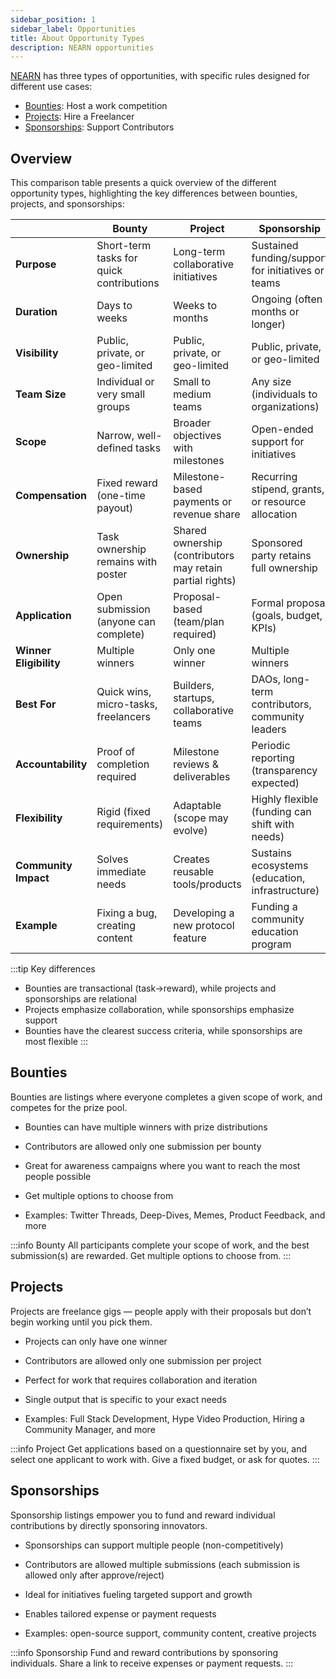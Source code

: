 ```yaml
---
sidebar_position: 1
sidebar_label: Opportunities
title: About Opportunity Types
description: NEARN opportunities
---
```


[NEARN](https://nearn.io) has three types of opportunities, with specific rules designed for different use cases:
- [Bounties](#bounties): Host a work competition
- [Projects](#projects): Hire a Freelancer
- [Sponsorships](#sponsorships): Support Contributors

## Overview

This comparison table presents a quick overview of the different opportunity types, highlighting the key differences between bounties, projects, and sponsorships:

|               | Bounty                                  | Project                                | Sponsorship                            |
|-----------------------|----------------------------------------|----------------------------------------|----------------------------------------|
| **Purpose**          | Short-term tasks for quick contributions | Long-term collaborative initiatives   | Sustained funding/support for initiatives or teams |
| **Duration**         | Days to weeks                          | Weeks to months                        | Ongoing (often months or longer)       |
| **Visibility**         | Public, private, or geo-limited      | Public, private, or geo-limited        | Public, private, or geo-limited        |
| **Team Size**        | Individual or very small groups        | Small to medium teams                  | Any size (individuals to organizations)|
| **Scope**           | Narrow, well-defined tasks             | Broader objectives with milestones    | Open-ended support for initiatives    |
| **Compensation**    | Fixed reward (one-time payout)         | Milestone-based payments or revenue share | Recurring stipend, grants, or resource allocation |
| **Ownership**       | Task ownership remains with poster     | Shared ownership (contributors may retain partial rights) | Sponsored party retains full ownership |
| **Application**     | Open submission (anyone can complete)  | Proposal-based (team/plan required)    | Formal proposal (goals, budget, KPIs)  |
| **Winner Eligibility**     | Multiple winners                | Only one winner                        | Multiple winners      |
| **Best For**        | Quick wins, micro-tasks, freelancers   | Builders, startups, collaborative teams | DAOs, long-term contributors, community leaders |
| **Accountability**  | Proof of completion required           | Milestone reviews & deliverables       | Periodic reporting (transparency expected) |
| **Flexibility**     | Rigid (fixed requirements)             | Adaptable (scope may evolve)           | Highly flexible (funding can shift with needs) |
| **Community Impact** | Solves immediate needs                 | Creates reusable tools/products        | Sustains ecosystems (education, infrastructure) |
| **Example**         | Fixing a bug, creating content         | Developing a new protocol feature      | Funding a community education program |

:::tip Key differences
- Bounties are transactional (task→reward), while projects and sponsorships are relational
- Projects emphasize collaboration, while sponsorships emphasize support
- Bounties have the clearest success criteria, while sponsorships are most flexible
:::

## Bounties

Bounties are listings where everyone completes a given scope of work, and competes for the prize pool.

- Bounties can have multiple winners with prize distributions

- Contributors are allowed only one submission per bounty

- Great for awareness campaigns where you want to reach the most people possible

- Get multiple options to choose from

- Examples: Twitter Threads, Deep-Dives, Memes, Product Feedback, and more

:::info Bounty
All participants complete your scope of work, and the best submission(s) are rewarded. Get multiple options to choose from.
:::

## Projects

Projects are freelance gigs — people apply with their proposals but don’t begin working until you pick them.

- Projects can only have one winner

- Contributors are allowed only one submission per project

- Perfect for work that requires collaboration and iteration

- Single output that is specific to your exact needs

- Examples: Full Stack Development, Hype Video Production, Hiring a Community Manager, and more

:::info Project
Get applications based on a questionnaire set by you, and select one applicant to work with. Give a fixed budget, or ask for quotes.
:::

## Sponsorships

Sponsorship listings empower you to fund and reward individual contributions by directly sponsoring innovators.

- Sponsorships can support multiple people (non-competitively)

- Contributors are allowed multiple submissions (each submission is allowed only after approve/reject)

- Ideal for initiatives fueling targeted support and growth

- Enables tailored expense or payment requests

- Examples: open-source support, community content, creative projects

:::info Sponsorship
Fund and reward contributions by sponsoring individuals. Share a link to receive expenses or payment requests.
:::
